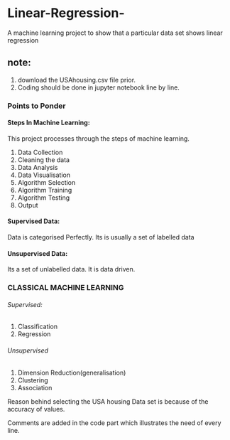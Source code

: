 # Linear-Regression-
 A machine learning project to show that a particular data set shows linear regression
 ## note:
1) download the USAhousing.csv file prior.
2) Coding should be done in jupyter notebook line by line.
### Points to Ponder
#### Steps In Machine Learning:
This project processes through the steps of machine learning.
1) Data Collection
2) Cleaning the data 
3) Data Analysis
4) Data Visualisation
5) Algorithm Selection
6) Algorithm Training
7) Algorithm Testing
8) Output

#### Supervised Data:
 Data is categorised Perfectly. Its is usually a set of labelled data
 
#### Unsupervised Data:
Its a set of unlabelled data. It is data driven.

### CLASSICAL MACHINE LEARNING
###### Supervised:
1) Classification
2) Regression
###### Unsupervised
1) Dimension Reduction(generalisation)
2) Clustering
3) Association


Reason behind selecting the USA housing Data set is because of the accuracy of values.

Comments are added in the code part which illustrates the need of every line.
